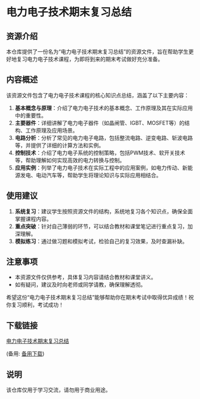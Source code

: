 # 电力电子技术期末复习总结

## 资源介绍

本仓库提供了一份名为“电力电子技术期末复习总结”的资源文件，旨在帮助学生更好地复习电力电子技术课程，为即将到来的期末考试做好充分准备。

## 内容概述

该资源文件包含了电力电子技术课程的核心知识点总结，涵盖了以下主要内容：

1. **基本概念与原理**：介绍了电力电子技术的基本概念、工作原理及其在实际应用中的重要性。
2. **主要器件**：详细讲解了电力电子器件（如晶闸管、IGBT、MOSFET等）的结构、工作原理及应用场景。
3. **电路分析**：分析了常见的电力电子电路，包括整流电路、逆变电路、斩波电路等，并提供了详细的计算方法和实例。
4. **控制技术**：介绍了电力电子系统的控制策略，包括PWM技术、软开关技术等，帮助理解如何实现高效的电力转换与控制。
5. **应用实例**：列举了电力电子技术在实际工程中的应用案例，如电力传动、新能源发电、电动汽车等，帮助学生将理论知识与实际应用相结合。

## 使用建议

1. **系统复习**：建议学生按照资源文件的结构，系统地复习各个知识点，确保全面掌握课程内容。
2. **重点突破**：针对自己薄弱的环节，可以结合教材和课堂笔记进行重点复习，加深理解。
3. **模拟练习**：通过做习题和模拟考试，检验自己的复习效果，及时查漏补缺。

## 注意事项

- 本资源文件仅供参考，具体复习内容请结合教材和课堂讲义。
- 如有疑问，建议及时向老师或同学请教，确保理解透彻。

希望这份“电力电子技术期末复习总结”能够帮助你在期末考试中取得优异成绩！祝你复习顺利，考试成功！

## 下载链接
[电力电子技术期末复习总结](https://pan.quark.cn/s/4bb517f9f529) 

(备用: [备用下载](https://pan.baidu.com/s/1cspyAQPPSzxCNUg5_4cShg?pwd=1234))

## 说明

该仓库仅用于学习交流，请勿用于商业用途。
